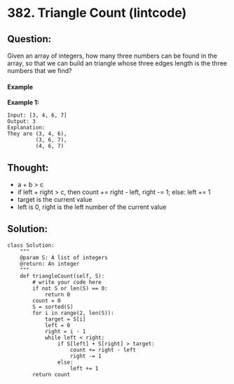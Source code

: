 # 382. Triangle Count \(lintcode\)

## Question:

Given an array of integers, how many three numbers can be found in the array, so that we can build an triangle whose three edges length is the three numbers that we find?

#### Example

**Example 1:**

```text
Input: [3, 4, 6, 7]
Output: 3
Explanation:
They are (3, 4, 6), 
         (3, 6, 7),
         (4, 6, 7)
```

## Thought:

* a + b &gt; c
* if left + right &gt; c, then count += right - left, right -= 1; else: left += 1
* target is the current value
* left is 0, right is the left number of the current value

## Solution:

```text
class Solution:
    """
    @param S: A list of integers
    @return: An integer
    """
    def triangleCount(self, S):
        # write your code here
        if not S or len(S) == 0:
            return 0
        count = 0
        S = sorted(S)
        for i in range(2, len(S)):
            target = S[i]
            left = 0
            right = i - 1
            while left < right:
                if S[left] + S[right] > target:
                    count += right - left
                    right -= 1
                else:
                    left += 1
        return count
```


